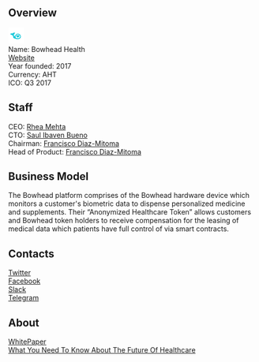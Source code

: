 ## Overview
![logo](../projects/logo/bowhead_health.png)  
Name: Bowhead Health  
[Website](https://bowheadhealth.com/)  
Year founded: 2017  
Currency: AHT  
ICO: Q3 2017
## Staff
CEO: [Rhea Mehta](../people/rhea_mehta.md)  
CTO: [Saul Ibaven Bueno](../people/saul_ibaven_bueno.md)   
Chairman: [Francisco Diaz-Mitoma](../people/francisco_diaz-mitoma.md)  
Head of Product: [Francisco Diaz-Mitoma](../people/francisco_diaz-mitoma.md)
## Business Model
The Bowhead platform comprises of the Bowhead hardware device which monitors a customer's biometric data to dispense personalized medicine and supplements. Their “Anonymized Healthcare Token” allows customers and Bowhead token holders to receive compensation for the leasing of medical data which patients have full control of via smart contracts.
## Contacts  
[Twitter](https://twitter.com/Bowheadhealth)   
[Facebook](https://www.facebook.com/bowheadhealth)  
[Slack](https://bowhead-slack.herokuapp.com/)  
[Telegram](https://t.me/bowheadtokensale)    
## About  
[WhitePaper](https://drive.google.com/drive/u/1/folders/0B2CimLH8gflNMzY0WEFhRlBxSlU)   
[What You Need To Know About The Future Of Healthcare](https://www.forbes.com/sites/annabelacton/2017/07/14/the-future-of-health-its-in-your-hands/#71c355d62af2)
